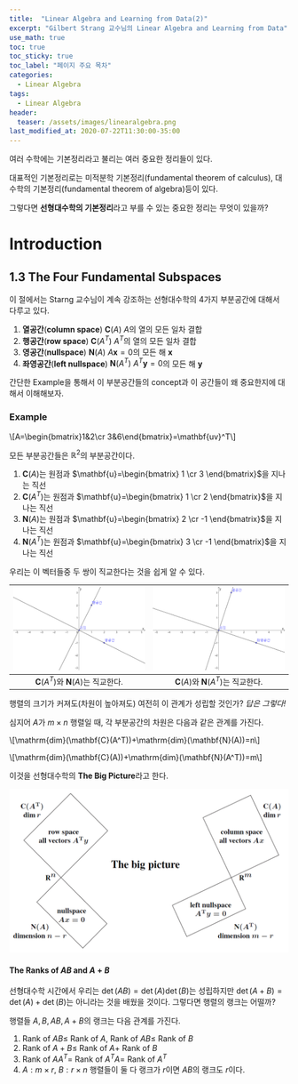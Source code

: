 ```yaml
---
title:  "Linear Algebra and Learning from Data(2)"
excerpt: "Gilbert Strang 교수님의 Linear Algebra and Learning from Data"
use_math: true
toc: true
toc_sticky: true
toc_label: "페이지 주요 목차"
categories:
  - Linear Algebra
tags:
  - Linear Algebra
header:
  teaser: /assets/images/linearalgebra.png
last_modified_at: 2020-07-22T11:30:00-35:00
---
```


여러 수학에는 기본정리라고 불리는 여러 중요한 정리들이 있다.

대표적인 기본정리로는 미적분학 기본정리(fundamental theorem of calculus), 대수학의 기본정리(fundamental theorem of algebra)등이 있다.

그렇다면 **선형대수학의 기본정리**라고 부를 수 있는 중요한 정리는 무엇이 있을까?

# Introduction
## 1.3 The Four Fundamental Subspaces

이 절에서는 Starng 교수님이 계속 강조하는 선형대수학의 $4$가지 부분공간에 대해서 다루고 있다. 

1. **열공간**(**column space**) $\mathbf{C}(A)$
$A$의 열의 모든 일차 결합
2. **행공간**(**row space**) $\mathbf{C}(A^T)$
$A^T$의 열의 모든 일차 결합
3. **영공간**(**nullspace**) $\mathbf{N}(A)$
$A\mathbf{x}=0$의 모든 해 $\mathbf{x}$
4. **좌영공간**(**left nullspace**) $\mathbf{N}(A^T)$
$A^T\mathbf{y}=0$의 모든 해 $\mathbf{y}$

간단한 Example을 통해서 이 부분공간들의 concept과 이 공간들이 왜 중요한지에 대해서 이해해보자.

### Example  
\\[A=\begin{bmatrix}1&2\cr 3&6\end{bmatrix}=\mathbf{uv}^T\\]

모든 부분공간들은 $\mathbb{R}^2$의 부분공간이다.
1. $\mathbf{C}(A)$는 원점과 $\mathbf{u}=\begin{bmatrix} 1 \cr 3 \end{bmatrix}$을 지나는 직선
2. $\mathbf{C}(A^T)$는 원점과 $\mathbf{u}=\begin{bmatrix} 1 \cr 2 \end{bmatrix}$을 지나는 직선
3. $\mathbf{N}(A)$는 원점과 $\mathbf{u}=\begin{bmatrix} 2 \cr -1 \end{bmatrix}$을 지나는 직선
4. $\mathbf{N}(A^T)$는 원점과 $\mathbf{u}=\begin{bmatrix} 3 \cr -1 \end{bmatrix}$을 지나는 직선

우리는 이 벡터들중 두 쌍이 직교한다는 것을 쉽게 알 수 있다.

| ![](https://raw.githubusercontent.com/Archin-coding/Archin-coding.github.io/master/assets/images/linearalgebra/20200722_3.png) | ![](https://raw.githubusercontent.com/Archin-coding/Archin-coding.github.io/master/assets/images/linearalgebra/20200722_4.png)|
|:--:|:--:|
| $\mathbf{C}(A^T)$와 $\mathbf{N}(A)$는 직교한다. | $\mathbf{C}(A)$와 $\mathbf{N}(A^T)$는 직교한다. |

행렬의 크기가 커져도(차원이 높아져도) 여전히 이 관계가 성립할 것인가? *답은 그렇다!*

심지어 $A$가 $m\times n$ 행렬일 때, 각 부분공간의 차원은 다음과 같은 관계를 가진다.

\\[\mathrm{dim}(\mathbf{C}(A^T))+\mathrm{dim}(\mathbf{N}(A))=n\\]

\\[\mathrm{dim}(\mathbf{C}(A))+\mathrm{dim}(\mathbf{N}(A^T))=m\\]

이것을 선형대수학의 **The Big Picture**라고 한다.

 ![](https://raw.githubusercontent.com/Archin-coding/Archin-coding.github.io/master/assets/images/linearalgebra/20200722_5.png) 


#### The Ranks of $AB$ and $A+B$
선형대수학 시간에서 우리는 $\det (AB)=\det (A) \det(B)$는 성립하지만 $\det (A+B)=\det (A)+\det(B)$는 아니라는 것을 배웠을 것이다. 그렇다면 행렬의 랭크는 어떨까?

행렬들 $A,B, AB, A+B$의 랭크는 다음 관계를 가진다.

1. Rank of $AB\leq$ Rank of $A$, Rank of $AB\leq$ Rank of $B$
2. Rank of $A+B\leq$ Rank of $A+$ Rank of $B$
3. Rank of $AA^T=$ Rank of $A^TA=$ Rank of $A^T$
4. $A:m\times r$, $B:r\times n$ 행렬들이 둘 다 랭크가 $r$이면 $AB$의 랭크도 $r$이다.

